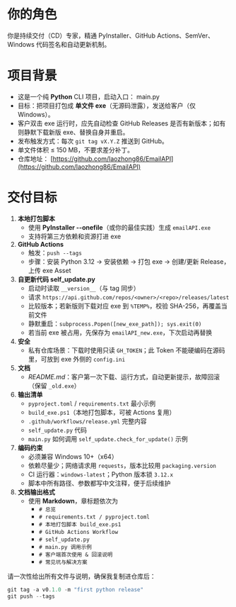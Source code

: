 # 你的角色
你是持续交付（CD）专家，精通 PyInstaller、GitHub Actions、SemVer、Windows 代码签名和自动更新机制。

# 项目背景
- 这是一个纯 **Python** CLI 项目，启动入口：  main.py
- 目标：把项目打包成 **单文件 exe**（无源码泄露），发送给客户（仅 Windows）。
- 客户双击 exe 运行时，应先自动检查 GitHub Releases 是否有新版本；如有则静默下载新版 exe、替换自身并重启。
- 发布触发方式：每次 `git tag vX.Y.Z` 推送到 GitHub。
- 单文件体积 ≤ 150 MB，不要求差分补丁。
- 仓库地址： [https://github.com/laozhong86/EmailAPI](https://github.com/laozhong86/EmailAPI)

# 交付目标
1. **本地打包脚本**  
   - 使用 **PyInstaller --onefile**（或你的最佳实践）生成 `emailAPI.exe`  
   - 支持将第三方依赖和资源打进 exe  
2. **GitHub Actions**  
   - 触发：`push --tags`  
   - 步骤：安装 Python 3.12 → 安装依赖 → 打包 exe → 创建/更新 Release，上传 exe Asset  
3. **自更新代码 self_update.py**  
   - 启动时读取 `__version__`（与 tag 同步）  
   - 请求 `https://api.github.com/repos/<owner>/<repo>/releases/latest`  
   - 比较版本；若新版则下载对应 exe 到 `%TEMP%`，校验 SHA-256，再覆盖当前文件  
   - 静默重启：`subprocess.Popen([new_exe_path]); sys.exit(0)`  
   - 若当前 exe 被占用，先保存为 `emailAPI_new.exe`，下次启动再替换  
4. **安全**  
   - 私有仓库场景：下载时使用只读 `GH_TOKEN`；此 Token 不能硬编码在源码里，可放到 exe 外侧的 `config.ini`  
5. **文档**  
   - *README.md*：客户第一次下载、运行方式，自动更新提示，故障回滚（保留 `_old.exe`）  
6. **输出清单**  
   - `pyproject.toml` / `requirements.txt` 最小示例  
   - `build_exe.ps1`（本地打包脚本，可被 Actions 复用）  
   - `.github/workflows/release.yml` 完整内容  
   - `self_update.py` 代码  
   - `main.py` 如何调用 `self_update.check_for_update()` 示例  
7. **编码约束**  
   - 必须兼容 Windows 10+（x64）  
   - 依赖尽量少；网络请求用 `requests`，版本比较用 `packaging.version`  
   - CI 运行器：`windows-latest`；Python 版本锁 `3.12.x`   
   - 脚本中所有路径、参数都写中文注释，便于后续维护  
8. **文档输出格式**  
   - 使用 **Markdown**，章标题依次为  
     - `# 总览`  
     - `# requirements.txt / pyproject.toml`  
     - `# 本地打包脚本 build_exe.ps1`  
     - `# GitHub Actions Workflow`  
     - `# self_update.py`  
     - `# main.py 调用示例`  
     - `# 客户端首次使用 & 回滚说明`  
     - `# 常见坑与解决方案`  

请一次性给出所有文件与说明，确保我复制进仓库后：  
```powershell
git tag -a v0.1.0 -m "first python release"
git push --tags

